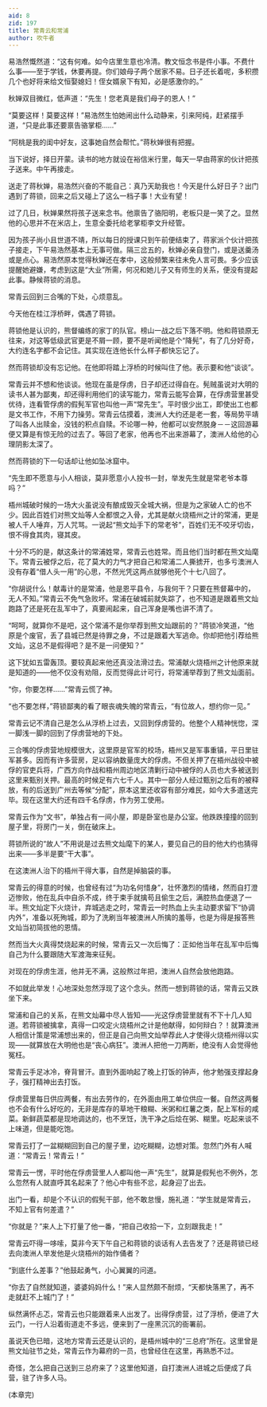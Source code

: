 ```yaml
---
aid: 8
zid: 197
title: 常青云和常浦
author: 吹牛者
---
```


易浩然慨然道：“这有何难。如今店里生意也冷清。教文恒念书是件小事。不费什么事――至于学钱，休要再提。你们娘母子两个居家不易。日子还长着呢，多积攒几个也好将来给文恒娶媳妇！侄女婿泉下有知，必是感激你的。”

秋婵双目微红，低声道：“先生！您老真是我们母子的恩人！”

“莫要这样！莫要这样！”易浩然生怕她闹出什么动静来，引来阿纯，赶紧摆手道，“只是此事还要禀告骆掌柜……”

“阿桃是我的闺中好友，这事她自然会帮忙。”蒋秋婵很有把握。

当下说好，择日开蒙。读书的地方就设在裕信米行里，每天一早由蒋家的伙计把孩子送来。中午再接走。

送走了蒋秋婵，易浩然兴奋的不能自己：真乃天助我也！今天是什么好日子？出门遇到了蒋锁，回来之后又碰上了这么一档子事！大业有望！

过了几日，秋婵果然将孩子送来念书。他禀告了骆阳明，老板只是一笑了之。显然他的心思并不在米店上，生意全委托给老掌柜李文升经管。

因为孩子尚小且世道不靖，所以每日的授课只到午前便结束了，蒋家派个伙计把孩子接走，下午易浩然基本上无事可做。隔三岔五的，秋婵必亲自登门，或是送羹汤或是点心。易浩然原本觉得秋婵还在孝中，这般频繁来往未免人言可畏。多少应该提醒她避嫌，考虑到这是“大业”所需，何况和她儿子又有师生的关系，便没有提起此事。静候蒋锁的消息。

常青云回到三合嘴的下处，心烦意乱。

今天他在桂江浮桥畔，偶遇了蒋锁。

蒋锁他是认识的，熊督编练的家丁的队官。榜山一战之后下落不明。他和蒋锁原无往来，对这等低级武官更是不屑一顾，要不是听闻他是个“降髡”，有了几分好奇，大约连名字都不会记住。其实现在连他长什么样子都快忘记了。

然而蒋锁却没有忘记他。在他即将踏上浮桥的时候叫住了他。表示要和他“谈谈”。

常青云并不想和他谈谈。他现在虽是俘虏，日子却还过得自在。髡贼虽说对大明的读书人甚为鄙夷，却还得利用他们的读写能力，常青云能写会算，在俘虏营里甚受优待，连看管俘虏的假髡军官也叫他一声“常先生”。平时很少出工，即使出工也都是文书工作，不用下力操劳。常青云估摸着，澳洲人大约还是老一套，等局势平靖了叫各人出赎金，没钱的积点自赎。不论哪一种，他都可以安然脱身－－这回游幕便又算是有惊无险的过去了。等回了老家，他再也不出来游幕了，澳洲人给他的心理阴影太深了。

然而蒋锁的下一句话却让他如坠冰窟中。

“先生即不愿意与小人相谈，莫非愿意小人投书一封，举发先生就是常老爷本尊吗？”

梧州城破时候的一场大火虽说没有酿成毁灭全城大祸，但是为之家破人亡的也不少。因此百姓们对熊文灿等人全都恨之入骨，尤其是献火烧梧州之计的常浦，更是被人千人唾弃，万人咒骂。一说起“熊文灿手下的常老爷”，百姓们无不咬牙切齿，恨不得食其肉，寝其皮。

十分不巧的是，献这条计的常浦姓常，常青云也姓常。而且他们当时都在熊文灿麾下。常青云被俘之后，花了莫大的力气才把自己和常浦二人撕掳开，也多亏澳洲人没有存着“借人头一用”的心思，不然光凭这两点就够他死个十七八回了。

“你胡说什么！献毒计的是常浦，他是恩平县令，与我何干？只要在熊督幕中的，无人不知。”常青云不免气急败坏。常浦在破城前就失踪了，也不知道是跟着熊文灿跑路了还是死在乱军中了，真要闹起来，自己浑身是嘴也讲不清了。

“呵呵，就算你不是吧，这个常浦不是你举荐到熊文灿跟前的？”蒋锁冷笑道，“他原是个废官，丢了县城已然是待罪之身，不过是跟着大军逃命。你却把他引荐给熊文灿，这总不是假得吧？是不是一问便知？”

这下犹如五雷轰顶。要较真起来他还真没法滑过去。常浦献火烧梧州之计他原来就是知道的――他不仅没有劝阻，反而觉得此计可行，将常浦举荐到了熊文灿面前。

“你，你要怎样……”常青云慌了神。

“也不要怎样，”蒋锁鄙夷的看了眼丧魂失魄的常青云，“有位故人，想约你一见。”

常青云记不清自己是怎么从浮桥上过去，又回到俘虏营的。他整个人精神恍惚，深一脚浅一脚的回到了俘虏营地的下处。

三合嘴的俘虏营地规模很大，这里原是官军的校场，梧州又是军事重镇，平日里驻军甚多。因而有许多营房，足以容纳数量庞大的俘虏。不但关押了在梧州战役中被俘的官吏兵将，广西方向作战和梧州周边地区清剿行动中被俘的人员也大多被送到这里来甄别关押。最高的时候足有六七千人。其中一部分人经过甄别之后有的被释放，有的后送到广州去等候“分配”，原本这里还收容有部分难民，如今大多遣送完毕。现在这里大约还有四千名俘虏，作为劳工使用。

常青云作为“文书”，单独占有一间小屋，即是卧室也是办公室。他跌跌撞撞的回到屋子里，将房门一关，倒在破床上。

蒋锁所说的“故人”不用说是过去熊文灿麾下的某人，要见自己的目的他大约也猜得出来――多半是要“干大事”。

在这澳洲人治下的梧州干得大事，自然是掉脑袋的事。

常青云的得意的时候，也曾经有过“为功名何惜身”，壮怀激烈的情绪，然而自打澄迈惨败，他在乱兵中自杀不成，终于束手就擒苟且偷生之后，满腔热血便退了一半。熊文灿定下火烧计，弃城逃走之时，常青云一时热血上头主动要求留下“协调内外”，准备以死殉城，即为了洗刷当年被澳洲人所擒的羞辱，也是为得是报答熊文灿当初简拔他的恩情。

然而当大火真得焚烧起来的时候，常青云又一次后悔了：正如他当年在乱军中后悔自己为什么要跟随大军渡海来征髡。

对现在的俘虏生涯，他并无不满，这般熬过年把，澳洲人自然会放他跑路。

不如就此举发！心地深处忽然浮现了这个念头。然而一想到蒋锁的话，常青云又跌坐下来。

常浦和自己的关系，在熊文灿幕中尽人皆知――光这俘虏营里就有不下十几人知道。若蒋锁被擒拿，真得一口咬定火烧梧州之计是他献得，如何辩白？！就算澳洲人相信计策是常浦想出来的，但正是自己向熊文灿举荐此人才使得火烧梧州得以实现――就算放在大明他也是“丧心病狂”。澳洲人把他一刀两断，绝没有人会觉得他冤枉。

常青云手足冰冷，脊背冒汗。直到外面响起了晚上打饭的钟声，他才勉强支撑起身子，强打精神出去打饭。

俘虏营里每日供应两餐，有出去劳作的，在外面由用工单位供应一餐。自然这两餐也不会有什么好吃的，无非是库存的草地干粮糊、米粥和红薯之类，配上军标的咸菜。新鲜蔬菜都是现地调达的，也不烹饪，洗干净之后烩在粥、糊里。吃起来谈不上味道，但是能吃饱。

常青云打了一盆糊糊回到自己的屋子里，边吃糊糊，边想对策。忽然门外有人喊道：“常青云！常青云！”

常青云一愣，平时他在俘虏营里人人都叫他一声“先生”，就算是假髡也不例外，怎么忽然有人就直呼其名起来了？他心中有些不忿，起身迎了出去。

出门一看，却是个不认识的假髡干部，他不敢怠慢，施礼道：“学生就是常青云，不知上官有何差遣？”

“你就是？”来人上下打量了他一番，“把自己收拾一下，立刻跟我走！”

常青云吓得一哆嗦，莫非今天下午自己和蒋锁的谈话有人去告发了？还是蒋锁已经去向澳洲人举发他是火烧梧州的始作俑者？

“到底什么差事？”他鼓起勇气，小心翼翼的问道。

“你去了自然就知道，婆婆妈妈什么！”来人显然颇不耐烦，“天都快落黑了，再不走就赶不上城门了！”

纵然满怀忐忑，常青云也只能跟着来人出发了。出得俘虏营，过了浮桥，便进了大云门，一行人沿着街道走不多远，便来到了一座黑沉沉的衙署前。

虽说天色已暗，这地方常青云还是认识的，是梧州城中的“三总府”所在。这里曾是熊文灿驻节之处，常青云作为幕府的一员，也曾经住在这里，再熟悉不过。

奇怪，怎么把自己送到三总府来了？这里他知道，自打澳洲人进城之后便成了兵营，驻了许多人马。

(本章完)
